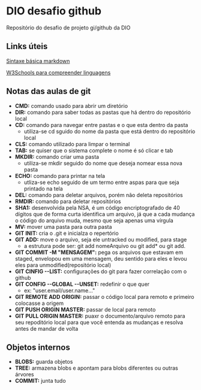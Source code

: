 # DIO desafio github
Repositório do desafio de projeto gi/github da DIO

## Links úteis
[Sintaxe básica markdown](https://www.markdownguide.org/basic-syntax)

[W3Schools para compreender linguagens](https://www.w3schools.com)

## Notas das aulas de git
- **CMD:** comando usado para abrir um diretório
- **DIR:** comando para saber todas as pastas que há dentro do repositório local
- **CD:** comando para navegar entre pastas e o que esta dentro da pasta
    - utiliza-se cd sguido do nome da pasta que está dentro do repositório local
- **CLS:** comando utilizado para limpar o terminal 
- **TAB:** se quiser que o sistema complete o nome é só clicar e tab
- **MKDIR:** comando criar uma pasta
    - utiliza-se mkdir seguido do nome que deseja nomear essa nova pasta
- **ECHO:** comando para printar na tela
    - utliza-se echo seguido de um termo entre aspas para que seja printado na tela
- **DEL:** comando para deletar arquivos, porém não deleta repositórios
- **RMDIR:** comando para deletar repositórios
- **SHA1:** desenvolvida pela NSA, é um código encriptografado de 40 dígitos que de forma curta identifica um arquivo, já que a cada mudança o código do arquivo muda, mesmo que seja apenas uma vírgula 
- **MV:** mover uma pasta para outra pasta
- **GIT INIT:** cria o .git e inicialza o repertório
- **GIT ADD:** move o arquivo, seja ele untracked ou modified, para stage
    - a estrutura pode ser: git add nomeArquivo ou git add* ou git add.
- **GIT COMMIT -M "MENSAGEM":** pega os arquivos que estavam em staged, envelopou em uma mensagem, deu sentido para eles e levou eles para unmodified(repositório local)
- **GIT CINFIG --LIST:** configurações do git para fazer correlação com o github
- **GIT CONFIG --GLOBAL --UNSET:** redefinir o que quer
    - ex: "user.email/user.name..."
- **GIT REMOTE ADD ORIGIN:** passar o código local para remoto e primeiro colocasse a origem
- **GIT PUSH ORIGIN MASTER:** passar de local para remoto
- **GIT PULL ORIGIN MASTER:** puaxr o documento/arquivo remoto para seu repoditório local para que você entenda as mudanças e resolva antes de mandar de volta


## Objetos internos
- **BLOBS:** guarda objetos 
- **TREE:** armazena blobs e apontam para blobs diferentes ou outras árvores
- **COMMIT:** junta tudo
